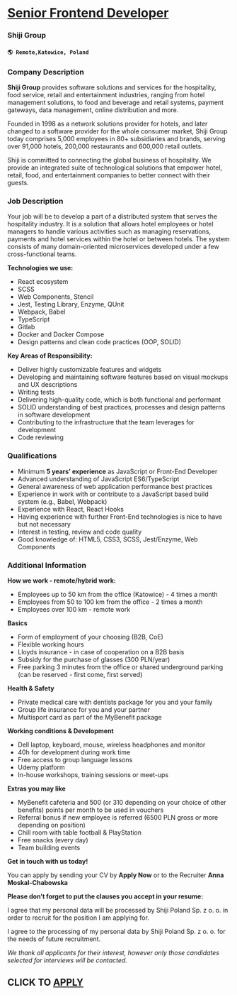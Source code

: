 # [Senior Frontend Developer](https://www.remotewlb.com/apply/senior-frontend-developer-98399)  
### Shiji Group  
#### `🌎 Remote,Katowice, Poland`  

### **Company Description**

 **Shiji Group** provides software solutions and services for the hospitality, food service, retail and entertainment industries, ranging from hotel management solutions, to food and beverage and retail systems, payment gateways, data management, online distribution and more.

Founded in 1998 as a network solutions provider for hotels, and later changed to a software provider for the whole consumer market, Shiji Group today comprises 5,000 employees in 80+ subsidiaries and brands, serving over 91,000 hotels, 200,000 restaurants and 600,000 retail outlets.

Shiji is committed to connecting the global business of hospitality. We provide an integrated suite of technological solutions that empower hotel, retail, food, and entertainment companies to better connect with their guests.

### **Job Description**

Your job will be to develop a part of a distributed system that serves the hospitality industry. It is a solution that allows hotel employees or hotel managers to handle various activities such as managing reservations, payments and hotel services within the hotel or between hotels. The system consists of many domain-oriented microservices developed under a few cross-functional teams.

**Technologies we use:**

  * React ecosystem
  * SCSS
  * Web Components, Stencil
  * Jest, Testing Library, Enzyme, QUnit
  * Webpack, Babel
  * TypeScript
  * Gitlab
  * Docker and Docker Compose
  * Design patterns and clean code practices (OOP, SOLID)

**Key Areas of Responsibility:**

  * Deliver highly customizable features and widgets
  * Developing and maintaining software features based on visual mockups and UX descriptions
  * Writing tests
  * Delivering high-quality code, which is both functional and performant
  * SOLID understanding of best practices, processes and design patterns in software development
  * Contributing to the infrastructure that the team leverages for development
  * Code reviewing

### **Qualifications**

  * Minimum **5 years’ experience** as JavaScript or Front-End Developer
  * Advanced understanding of JavaScript ES6/TypeScript
  * General awareness of web application performance best practices
  * Experience in work with or contribute to a JavaScript based build system (e.g., Babel, Webpack)
  * Experience with React, React Hooks
  * Having experience with further Front-End technologies is nice to have but not necessary
  * Interest in testing, review and code quality
  * Good knowledge of: HTML5, CSS3, SCSS, Jest/Enzyme, Web Components

###  **Additional Information**

**How we work - remote/hybrid work:**

  * Employees up to 50 km from the office (Katowice) - 4 times a month 
  * Employees from 50 to 100 km from the office - 2 times a month
  * Employees over 100 km - remote work 

**Basics**

  * Form of employment of your choosing (B2B, CoE) 
  * Flexible working hours
  * Lloyds insurance - in case of cooperation on a B2B basis
  * Subsidy for the purchase of glasses (300 PLN/year)
  * Free parking 3 minutes from the office or shared underground parking (can be reserved - first come, first served)

**Health & Safety**

  * Private medical care with dentists package for you and your family
  * Group life insurance for you and your partner 
  * Multisport card as part of the MyBenefit package

**Working conditions & Development**

  * Dell laptop, keyboard, mouse, wireless headphones and monitor
  * 40h for development during work time
  * Free access to group language lessons
  * Udemy platform
  * In-house workshops, training sessions or meet-ups

**Extras you may like**

  * MyBenefit cafeteria and 500 (or 310 depending on your choice of other benefits) points per month to be used in vouchers
  * Referral bonus if new employee is referred (6500 PLN gross or more depending on position)
  * Chill room with table football & PlayStation
  * Free snacks (every day)
  * Team building events

**Get in touch with us today!**

You can apply by sending your CV by **Apply Now** or to the Recruiter **Anna Moskal-Chabowska**

**Please don’t forget to put the clauses you accept in your resume:**

I agree that my personal data will be processed by Shiji Poland Sp. z o. o. in order to recruit for the position I am applying for.

I agree to the processing of my personal data by Shiji Poland Sp. z o. o. for the needs of future recruitment.

 _We thank all applicants for their interest, however only those candidates selected for interviews will be contacted._

  
## CLICK TO [APPLY](https://www.remotewlb.com/apply/senior-frontend-developer-98399)

